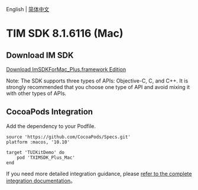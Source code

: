 English | [简体中文](./README_ZH.md)

# TIM SDK 8.1.6116 (Mac)

## Download IM SDK

[Download ImSDKForMac_Plus.framework Edition](https://im.sdk.qcloud.com/download/plus/8.1.6116/ImSDKForMac_Plus_8.1.6116.framework.zip)

Note: The SDK supports three types of APIs: Objective-C, C, and C++. It is strongly recommended that you choose one type of API and avoid mixing it with other types of APIs.

## CocoaPods Integration
Add the dependency to your Podfile.

```
source 'https://github.com/CocoaPods/Specs.git'
platform :macos, '10.10'

target 'TUIKitDemo' do
    pod 'TXIMSDK_Plus_Mac'
end
```

If you need more detailed integration guidance, please [refer to the complete integration documentation](https://www.tencentcloud.com/document/product/1047/34308)。
